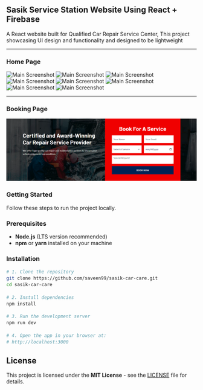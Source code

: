 

## Sasik Service Station Website Using React + Firebase

A React website built for Qualified Car Repair Service Center, This project showcasing UI design and functionality and designed to be lightweight

---

### Home Page

![Main Screenshot](.readme/1.png)
![Main Screenshot](.readme/2.png)
![Main Screenshot](.readme/3.png)
![Main Screenshot](.readme/4.png)
![Main Screenshot](.readme/5.png)
![Main Screenshot](.readme/6.png)
![Main Screenshot](.readme/7.png)
![Main Screenshot](.readme/8.png)

---

### Booking Page

![Main Screenshot](.readme/9.png)

### Getting Started

Follow these steps to run the project locally.

### Prerequisites
- **Node.js** (LTS version recommended)
- **npm** or **yarn** installed on your machine

### Installation

```bash
# 1. Clone the repository
git clone https://github.com/saveen99/sasik-car-care.git
cd sasik-car-care

# 2. Install dependencies
npm install

# 3. Run the development server
npm run dev

# 4. Open the app in your browser at:
# http://localhost:3000

```
## License

This project is licensed under the **MIT License** - see the [LICENSE](LICENSE) file for details.

